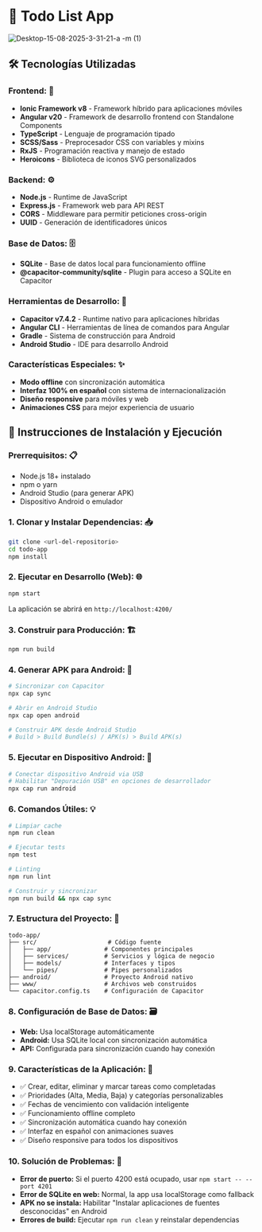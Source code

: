 # 📱 Todo List App
![Desktop-15-08-2025-3-31-21-a -m  (1)](https://github.com/user-attachments/assets/228110e1-d7da-4f06-bcdb-1e12c647f96d)

## 🛠️ **Tecnologías Utilizadas**

### **Frontend:** 🎨

- **Ionic Framework v8** - Framework híbrido para aplicaciones móviles
- **Angular v20** - Framework de desarrollo frontend con Standalone Components
- **TypeScript** - Lenguaje de programación tipado
- **SCSS/Sass** - Preprocesador CSS con variables y mixins
- **RxJS** - Programación reactiva y manejo de estado
- **Heroicons** - Biblioteca de iconos SVG personalizados

### **Backend:** ⚙️

- **Node.js** - Runtime de JavaScript
- **Express.js** - Framework web para API REST
- **CORS** - Middleware para permitir peticiones cross-origin
- **UUID** - Generación de identificadores únicos

### **Base de Datos:** 🗄️

- **SQLite** - Base de datos local para funcionamiento offline
- **@capacitor-community/sqlite** - Plugin para acceso a SQLite en Capacitor

### **Herramientas de Desarrollo:** 🔧

- **Capacitor v7.4.2** - Runtime nativo para aplicaciones híbridas
- **Angular CLI** - Herramientas de línea de comandos para Angular
- **Gradle** - Sistema de construcción para Android
- **Android Studio** - IDE para desarrollo Android

### **Características Especiales:** ✨

- **Modo offline** con sincronización automática
- **Interfaz 100% en español** con sistema de internacionalización
- **Diseño responsive** para móviles y web
- **Animaciones CSS** para mejor experiencia de usuario

## 🚀 **Instrucciones de Instalación y Ejecución**

### **Prerrequisitos:** 📋

- Node.js 18+ instalado
- npm o yarn
- Android Studio (para generar APK)
- Dispositivo Android o emulador

### **1. Clonar y Instalar Dependencias:** 📥

```bash
git clone <url-del-repositorio>
cd todo-app
npm install
```

### **2. Ejecutar en Desarrollo (Web):** 🌐

```bash
npm start
```

La aplicación se abrirá en `http://localhost:4200/`

### **3. Construir para Producción:** 🏗️

```bash
npm run build
```

### **4. Generar APK para Android:** 📱

```bash
# Sincronizar con Capacitor
npx cap sync

# Abrir en Android Studio
npx cap open android

# Construir APK desde Android Studio
# Build > Build Bundle(s) / APK(s) > Build APK(s)
```

### **5. Ejecutar en Dispositivo Android:** 📲

```bash
# Conectar dispositivo Android via USB
# Habilitar "Depuración USB" en opciones de desarrollador
npx cap run android
```

### **6. Comandos Útiles:** 💡

```bash
# Limpiar cache
npm run clean

# Ejecutar tests
npm test

# Linting
npm run lint

# Construir y sincronizar
npm run build && npx cap sync
```

### **7. Estructura del Proyecto:** 📁

```
todo-app/
├── src/                    # Código fuente
│   ├── app/               # Componentes principales
│   ├── services/          # Servicios y lógica de negocio
│   ├── models/            # Interfaces y tipos
│   └── pipes/             # Pipes personalizados
├── android/               # Proyecto Android nativo
├── www/                   # Archivos web construidos
└── capacitor.config.ts    # Configuración de Capacitor
```

### **8. Configuración de Base de Datos:** 🗃️

- **Web:** Usa localStorage automáticamente
- **Android:** Usa SQLite local con sincronización automática
- **API:** Configurada para sincronización cuando hay conexión

### **9. Características de la Aplicación:** 🎯

- ✅ Crear, editar, eliminar y marcar tareas como completadas
- ✅ Prioridades (Alta, Media, Baja) y categorías personalizables
- ✅ Fechas de vencimiento con validación inteligente
- ✅ Funcionamiento offline completo
- ✅ Sincronización automática cuando hay conexión
- ✅ Interfaz en español con animaciones suaves
- ✅ Diseño responsive para todos los dispositivos

### **10. Solución de Problemas:** 🔧

- **Error de puerto:** Si el puerto 4200 está ocupado, usar `npm start -- --port 4201`
- **Error de SQLite en web:** Normal, la app usa localStorage como fallback
- **APK no se instala:** Habilitar "Instalar aplicaciones de fuentes desconocidas" en Android
- **Errores de build:** Ejecutar `npm run clean` y reinstalar dependencias
